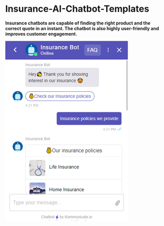 # Insurance-AI-Chatbot-Templates

**Insurance chatbots are capable of finding the right product and the correct quote in an instant. The chatbot is also highly user-friendly and improves customer engagement.**

![alt text](https://github.com/Kommunicate-io/AI-Chatbot-Templates/blob/main/Insurance-Chatbot/Insurance-bot/Insurance%20Bot.png)
